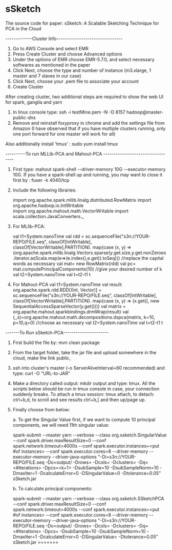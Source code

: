 # sSketch
The source code for paper: sSketch: A Scalable Sketching Technique for PCA in the Cloud

-------------Cluster Info--------------------------------
1. Go to AWS Console and select EMR
2. Press Create Cluster and choose Advanced options
3. Under the options of EMR choose EMR-5.7.0, and select necessary softwares as mentioned in the paper
4. Click Next, choose the type and number of instance (m3.xlarge, 1 master and 7 slaves in our case)
5. Click Next, choose your .pem file to associate your account
6. Create Cluster

After creating cluster, two additional steps are required to show the web UI for spark, ganglia and yarn
1. In linux console type: ssh -i testMine.pem -N -D 8157 hadoop@master-public-dns 
2. Remove and reinstall foxyproxy in chrome and add the settings file from Amazon
(I have observed that if you have multiple clusters running, only one port forward for one master will
work for all)

Also additionally install 'tmux' : sudo yum install tmux


----------To run MLLib-PCA and Mahout-PCA ----------------------------------

1. First type: mahout spark-shell --driver-memory 10G --executor-memory 10G. If you have a spark-shell up and running, you may want to close it first by :  fuser -k 4040/tcp  

2. Include the following libraries:

	import org.apache.spark.mllib.linalg.distributed.RowMatrix 
	import org.apache.hadoop.io.IntWritable  
	import org.apache.mahout.math.VectorWritable 
	import scala.collection.JavaConverters._  

3. For MLlib-PCA:

	val t1=System.nanoTime
	val rdd = sc.sequenceFile("s3n://YOUR-REPO/FILE.seq", classOf[IntWritable], classOf[VectorWritable],PARTITION). map{case (x, y) => (org.apache.spark.mllib.linalg.Vectors.sparse(y.get.size,y.get.nonZeroes.iterator.asScala.map(e=>(e.index(),e.get)).toSeq))}
	//replace the capital words as necessary
	val mat= new RowMatrix(rdd)
	val pc= mat.computePrincipalComponents(10)  //give your desired number of k 
	val t2=System.nanoTime
	val t=t2-t1
	t
	
4. For Mahout-PCA
	val t1=System.nanoTime
	val result: org.apache.spark.rdd.RDD[(Int, Vector)] = sc.sequenceFile("s3n://YOUR-REPO/FILE.seq", classOf[IntWritable], classOf[VectorWritable],PARTITION). map{case (x, y) => (x.get(), new SequentialAccessSparseVector(y.get()))} 
	val matrix = org.apache.mahout.sparkbindings.drmWrap(result)
	val (_,_,s)=org.apache.mahout.math.decompositions.dspca(matrix, k=10, p=10,q=0) //choose as necessary
	val t2=System.nanoTime
	val t=t2-t1
	t

-------To Run sSketch-PCA----------------------

1. First build the file by: mvn clean package

2. From the target folder, take the jar file and upload somewhere in the cloud, make the link public,

3. ssh into cluster's master (-o ServerAliveInterval=60 recommended) and type: curl -O "URL-to-JAR"

4. Make a directory called output: mkdir output and type: tmux. All the scripts below should be run in tmux console in case, your connection suddenly breaks. To attach a tmux session: tmux attach, to detach: ctrl+b,d, to scroll and see results ctrl+b,[ and then up/page up.

5. Finally choose from below:

	a. To get the Singular Value first, if we want to compute 10 principal components, we will need 11th singular value:

  	spark-submit --master yarn --verbose --class org.ssketch.SingularValue --conf spark.driver.maxResultSize=0 --conf spark.network.timeout=4000s --conf spark.executor.instances=<put #of instances> --conf spark.executor.cores=8 --driver-memory <Highest Memory Available> --executor-memory <Highest Memory Available> --driver-java-options "-Di=s3n://YOUR-REPO/FILE.seq -Do=output/ -Drows=<N> -Dcols=<D> -Dclusters=<PARTITION> -Dq=<#iterations> -Dpcs=<k+1> -DsubSample=10 -DsubSampleNorm=10 -DmaxIter=1 -DcalculateError=0 -DSingularValue=0 -Dtolerance=0.05" sSketch.jar 

  	b. To calculate principal components:

  	spark-submit --master yarn --verbose --class org.ssketch.SSketchPCA --conf spark.driver.maxResultSize=0 --conf spark.network.timeout=4000s --conf spark.executor.instances=<put #of instances> --conf spark.executor.cores=8 --driver-memory <Highest Memory Available> --executor-memory <Highest Memory Available> --driver-java-options "-Di=s3n://YOUR-REPO/FILE.seq -Do=output/ -Drows=<N> -Dcols=<D> -Dclusters=<PARTITION> -Dq=<#iterations> -Dpcs=<k> -DsubSample=10 -DsubSampleNorm=10 -DmaxIter=1 -DcalculateError=0 -DSingularValue=<Derived Singular Value> -Dtolerance=0.05" sSketch.jar 
=======
